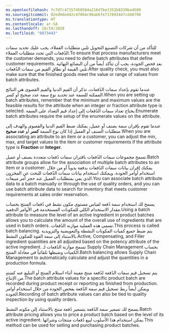 ```yaml
---
ms.openlocfilehash: fc7d7c47157458584a216d7be1352b8339ba4589
ms.sourcegitcommit: 82ed9ded42c47064c90ab6fe717893447cd48796
ms.translationtype: HT
ms.contentlocale: ar-SA
ms.lasthandoff: 10/19/2020
ms.locfileid: "6073443"
---
```

<span data-ttu-id="377fd-101">للتأكد من أن شركات التصنيع التحويل تلبي متطلبات العملاء، يجب عليك تحديد سمات الدُفعات التي تحدد متطلبات العملاء.</span><span class="sxs-lookup"><span data-stu-id="377fd-101">To ensure that process manufacturers meet the customer demands, you need to define batch attributes that define customer requirements.</span></span> <span data-ttu-id="377fd-102">بعد فحص الجودة، يجب أن تتأكد أيضاً من أن البضائع النهائية تلبي القيمة أو نطاق القيم من سمات الدُفعات.</span><span class="sxs-lookup"><span data-stu-id="377fd-102">After quality check, you must also make sure that the finished goods meet the value or range of values from batch attributes.</span></span>

<span data-ttu-id="377fd-103">عندما تقوم بإعداد سمات الدُفعات، تذكر أن القيم الدنيا والقيم القصوى هي النتائج الممكنة للسمة عند تحديد نوع سمة عدد صحيح أو كسر.</span><span class="sxs-lookup"><span data-stu-id="377fd-103">When you are setting up batch attributes, remember that the minimum and maximum values are the feasible results for the attribute when an integer or fraction attribute type is selected.</span></span> <span data-ttu-id="377fd-104">يحتاج تعداد سمات الدُفعات إلى إعداد قيم التعداد على السمة.</span><span class="sxs-lookup"><span data-stu-id="377fd-104">Enumerate batch attributes require the setup of the enumerate values on the attribute.</span></span>

<span data-ttu-id="377fd-105">عندما تقوم بإقران سمة بصنف أو عميل، يمكنك ضبط القيم الدنيا والقصوى والهدف إلى متطلبات الصنف أو العميل إذا كان نوع السمة **كسر** أو **عدد صحيح**.</span><span class="sxs-lookup"><span data-stu-id="377fd-105">When you are associating an attribute to an item or a customer, you can adjust the min, max, and target values to the item or customer requirements if the attribute type is **Fraction** or **Integer**.</span></span> 


<span data-ttu-id="377fd-106">تسمح مجموعات سمات الدُفعات باقتران سمات دُفعات متعددة بصنف أو عميل.</span><span class="sxs-lookup"><span data-stu-id="377fd-106">Batch attribute groups allow for the association of multiple batch attributes to an item or a customer.</span></span> <span data-ttu-id="377fd-107">يمكنك إقران بيانات سمات الدُفعات بدفعة يدوياً أو من خلال استخدام أوامر الجودة، ويمكنك استخدام بيانات سمات الدُفعات للبحث عن المخزون الذي يفي بمتطلبات العميل عند حجز أمر مبيعات.</span><span class="sxs-lookup"><span data-stu-id="377fd-107">You can associate batch attribute data to a batch manually or through the use of quality orders, and you can use batch attribute data to search for inventory that meets customer requirements at sales order reservation.</span></span>

<span data-ttu-id="377fd-108">يسمح لك استخدام سمة دُفعة لقياس مستوى مكون نشط في دُفعات المنتج بحساب مقدار الاستخدام الكلي للمكونات المستخدمة في الأوامر الدفعية.</span><span class="sxs-lookup"><span data-stu-id="377fd-108">Using a batch attribute to measure the level of an active ingredient in product batches allows you to calculate the amount of the overall use of ingredients that are used in batch orders.</span></span> <span data-ttu-id="377fd-109">تسمى هذه العملية موازنة الدُفعات.</span><span class="sxs-lookup"><span data-stu-id="377fd-109">This process is called batch balancing.</span></span> <span data-ttu-id="377fd-110">يتم ضبط جميع كميات المكونات النشطة والتعويضية والتزويدية بالاستناد إلى سمة القوة للمكون النشط.</span><span class="sxs-lookup"><span data-stu-id="377fd-110">Active, Compensating, and Filler ingredient quantities are all adjusted based on the potency attribute of the active ingredient.</span></span> <span data-ttu-id="377fd-111">تسمح موازنة الدُفعات‬ لـ Supply Chain Management بحساب الكميات وضبطها تلقائياً في معادلة المنتج.</span><span class="sxs-lookup"><span data-stu-id="377fd-111">Batch balancing allows Supply Chain Management to automatically calculate and adjust the quantities in a production formula.</span></span>

<span data-ttu-id="377fd-112">يتم تسجيل قيم سمات الدُفعة لدُفعة منتج معينة أثناء استلام المنتج أو التبليغ عنه كمنتهٍ من الإنتاج.</span><span class="sxs-lookup"><span data-stu-id="377fd-112">The batch attribute values for a specific product batch are recorded during product receipt or reporting as finished from production.</span></span>
<span data-ttu-id="377fd-113">ويمكن أيضاً ربط تسجيل قيم سمة الدُفعة بفحص الجودة من خلال استخدام أوامر الجودة.</span><span class="sxs-lookup"><span data-stu-id="377fd-113">Recording of batch attribute values can also be tied to quality inspection by using quality orders.</span></span>

<span data-ttu-id="377fd-114">يسمح لك تسعير سمة الدُفعة بتسعير دُفعة منتج بالاستناد إلى مكونه النشط.</span><span class="sxs-lookup"><span data-stu-id="377fd-114">Batch attribute pricing allows you to price a product batch based on the level of its active ingredient.</span></span> <span data-ttu-id="377fd-115">يمكن استخدام هذا الأسلوب لبيع دُفعات منتجات وشرائها.</span><span class="sxs-lookup"><span data-stu-id="377fd-115">This method can be used for selling and purchasing product batches.</span></span> 

